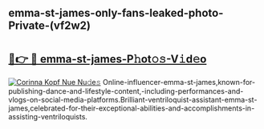 ## emma-st-james-only-fans​-leaked-photo​-Private-(vf2w2)


# <h2><a href="https://mediaupload.pro?title=emma-st-james&ref=git">🔗👉 🔴 emma-st-james-P𝚑ot𝚘𝚜-V𝚒d𝚎o</a></h2>

[![Corinna Kopf Nue Nu𝚍e𝚜](https://i.imgur.com/0qMVB7G.gif)](https://mediaupload.pro?title=emma-st-james&ref=git)
Online-influencer-emma-st-james,known-for-publishing-dance-and-lifestyle-content,-including-performances-and-vlogs-on-social-media-platforms.Brilliant-ventriloquist-assistant-emma-st-james,celebrated-for-their-exceptional-abilities-and-accomplishments-in-assisting-ventriloquists.  